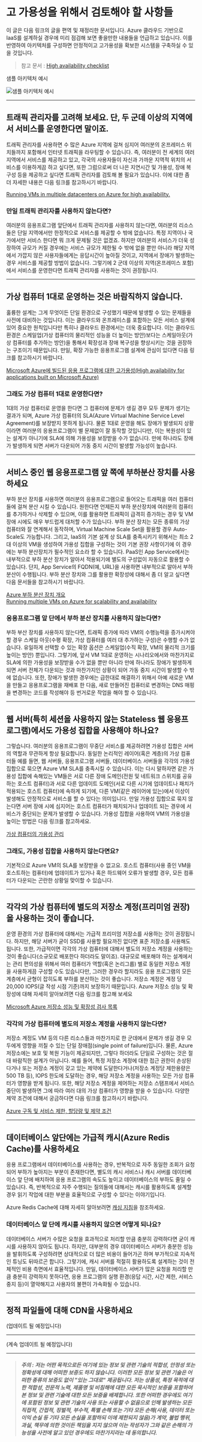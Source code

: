 # 고 가용성을 위해서 검토해야 할 사항들

이 글은 다음 링크의 글을 편역 및 재정리한 문서입니다. Azure 클라우드 기반으로 IaaS를 설계하실 경우에 미리 점검해 보면 좋을만한 내용들을 언급하고 있습니다. 이를 반영하여 아키텍처를 구성하면 안정적이고 고가용성을 확보한 시스템을 구축하실 수 있을 것입니다.

> 참고 문서 : [High availability checklist](https://azure.microsoft.com/en-us/documentation/articles/resiliency-high-availability-checklist/)

샘플 아키텍처 예시

![샘플 아키텍처 예시](https://github.com/taeyo/AzureIaaS/blob/master/images/sampleArch.png)

---

## 트래픽 관리자를 고려해 보세요. 단, 두 군데 이상의 지역에서 서비스를 운영한다면 말이죠.

트래픽 관리자를 사용하면 수 많은 Azure 지역에 걸쳐 심지어 여러분의 온프레미스 위치들까지 포함해서 인터넷 트래픽을 라우팅할 수 있습니다. 즉, 여러분이 전 세계의 여러 지역에서 서비스를 제공하고 있고, 각국의 사용자들이 자신과 가까운 지역적 위치의 서비스를 이용하게끔 하고 싶다면, 또한 그럼으로써 더 나은 지연시간 및 가용성, 장애 복구성 등을 제공하고 싶다면 트래픽 관리자를 검토해 볼 필요가 있습니다. 이에 대한 좀 더 자세한 내용은 다음 링크를 참고하시기 바랍니다.

[Running VMs in multiple datacenters on Azure for high availability.](https://azure.microsoft.com/en-us/documentation/articles/guidance-compute-multiple-datacenters/)

### 만일 트래픽 관리자를 사용하지 않는다면?

여러분의 응용프로그램 앞단에서 트래픽 관리자를 사용하지 않는다면, 여러분의 리소스들은 단일 지역에서만 한정적으로 서비스를 제공할 수 밖에 없습니다. 특정 지역이나 국가에서만 서비스 한다면 뭐 크게 문제될 것은 없겠죠. 하지만 여러분의 서비스가 더욱 성장하여 규모가 커질 경우에는 서비스 규모가 제한될 수 밖에 없을 뿐만 아니라 해당 지역에서 가깝지 않은 사용자들에게는 응답시간이 높아질 것이고, 지역에서 장애가 발생하는 경우 서비스를 제공할 방법이 없습니다. 그렇기에 2 군데 이상의 지역(온프레미스 포함)에서 서비스를 운영한다면 트래픽 관리자를 사용하는 것이 권장됩니다.

---

## 가상 컴퓨터 1대로 운영하는 것은 바람직하지 않습니다.

훌륭한 설계는 그게 무엇이든 단일 환경으로 구성했기 때문에 발생할 수 있는 문제들을 사전에 대비하는 것입니다. 이는 클라우드와 온프레미스를 포함하는 모든 서비스 설계에 있어 중요한 원칙입니다만 특히나 클라우드 환경에서는 더욱 중요합니다. 이는 클라우드 환경은 스케일업(가상 컴퓨터의 물리적인 성능을 더 높이는 방안)보다는 스케일아웃(가상 컴퓨터를 추가하는 방안)을 통해서 확장성과 장애 복구성을 향상시키는 것을 권장하는 구조이기 때문입니다. 만일, 확장 가능한 응용프로그램 설계에 관심이 있다면 다음 링크를 참고하시기 바랍니다.

[Microsoft Azure에 빌드된 응용 프로그램에 대한 고가용성(High availability for applications built on Microsoft Azure)](https://azure.microsoft.com/ko-kr/documentation/articles/resiliency-high-availability-azure-applications/)

### 그래도 가상 컴퓨터 1대로 운영한다면? 

1대의 가상 컴퓨터로 운영을 한다면 그 컴퓨터에 문제가 생길 경우 모두 문제가 생기는 결과가 되며, Azure 가상 컴퓨터의 SLA(Azure Virtual Machine Service Level Agreement)를 보장받지 못하게 됩니다. 물론 1대로 운영을 해도 장애가 발생되지 상황이라면 여러분의 응용프로그램이 별 문제없이 잘 동작할 것입니다만, 이는 복원성이 있는 설계가 아니기에 SLA에 의해 가용성을 보장받을 수가 없습니다. 만에 하나라도 장애가 발생하게 되면 서버가 다운되어 가동 중지 시간이 발생할 가능성이 높습니다.

---

## 서비스 중인 웹 응용프로그램 앞 쪽에 부하분산 장치를 사용하세요

부하 분산 장치를 사용하면 여러분의 응용프로그램으로 들어오는 트래픽을 여러 컴퓨터들에 걸쳐 분산 시킬 수 있습니다. 원한다면 언제든지 부하 분산장치에 여러분의 컴퓨터를 추가하거나 삭제할 수 있으며, 이를 활용하면 트래픽이 급격히 증가하는 경우 및 VM 장애 시에도 매우 부드럽게 대처할 수가 있습니다. 부하 분산 장치는 모든 종류의 가상 컴퓨터와 잘 연계해서 동작하며, Virtual Machine Scale Set을 활용할 경우 Auto-Scale도 가능합니다. 그리고, IaaS의 기본 설계 상 SLA를 충족시키기 위해서는 최소 2대 이상의 VM을 생성하여 가용성 집합을 구성하는 것이 기본 권장 사항이기에 이 경우에는 부하 분산장치가 필수적인 요소라 할 수 있습니다. PaaS인 App Service에서는 내부적으로 부하 분산 장치가 알아서 적용되기에 별도의 구성없이 자동으로 활용할 수 있습니다. 단지, App Service의 FQDN(예, URL)을 사용하면 내부적으로 알아서 부하 분산이 수행됩니다. 부하 분산 장치와 그를 활용한 확장성에 대해서 좀 더 알고 싶다면 다음 문서들을 참고하시기 바랍니다.

[Azure 부하 분산 장치 개요](https://azure.microsoft.com/ko-kr/documentation/articles/load-balancer-overview/)   
[Running multiple VMs on Azure for scalability and availability](https://azure.microsoft.com/en-us/documentation/articles/guidance-compute-multi-vm/)

### 응용프로그램 앞 단에서 부하 분산 장치를 사용하지 않는다면? 

부하 부산 장치를 사용하지 않는다면, 트래픽 증가에 따라 VM의 수행능력을 증가시켜야 할 경우 스케일 아웃(수평 확장, 가상 컴퓨터를 여러 대 추가하는 구성)은 수행할 수가 없습니다. 유일하게 선택할 수 있는 확장 옵션은 스케일업(수직 확장, VM의 물리적 크기를 높이는 방안) 뿐입니다. 그렇기에, 앞서 VM 1대로 운영하는 시나리오에서와 마찬가지로 SLA에 의한 가용성을 보장받을 수가 없을 뿐만 아니라 만에 하나라도 장애가 발생하게 되면 서버 전체가 다운되는 것과 마찬가지인 상황이 되어 가동 중지 시간이 발생할 수 밖에 없습니다. 또한, 장애가 발생한 경우에는 급한대로 해결하기 위해서 아예 새로운 VM을 만들고 응용프로그램을 재배포 한 다음, 새로 만들어진 컴퓨터로 변경하는 DNS 매핑을 변경하는 코드를 작성해야 등 번거로운 작업을 해야 할 수 있습니다. 

---

## 웹 서버(특히 세션을 사용하지 않는 Stateless 웹 응용프로그램)에서도 가용성 집합을 사용해야 하나요?

그렇습니다. 여러분의 응용프로그램이 무중단 서비스를 제공하려면 가용성 집합은 서버의 역할과 무관하게 항상 필요합니다. 동일한 논리적인 레이어(혹은 계층)의 가상 컴퓨터들 예를 들면, 웹 서버들, 응용프로그램 서버들, 데이터베이스 서버들을 각각의 가용성 집합으로 묶으면 Azure VM SLA를 충족시킬 수 있습니다. 이는 다시 말하자면 같은 가용성 집합에 속해있는 VM들은 서로 다른 장애 도메인(전원 및 네트워크 스위치를 공유하는 호스트 컴퓨터)과 서로 다른 업데이트 도메인(서로 다른 시기에 업데이트나 패치가 적용되는 호스트 컴퓨터)에 속하게 되기에, 다른 VM(같은 레이어에 있는)에서 이상이 발생해도 안정적으로 서비스를 할 수 있다는 의미입니다. 만일 가용성 집합으로 묶지 않는다면 서버 장애 시에 심지어는 호스트 컴퓨터가 패치되거나 업데이트 되는 경우에 서비스가 중단되는 문제가 발생할 수 있습니다. 가용성 집합을 사용하여 VM의 가용성을 높이는 방법은 다음 링크를 참고하세요. 

[가상 컴퓨터의 가용성 관리](https://azure.microsoft.com/ko-kr/documentation/articles/virtual-machines-windows-manage-availability/)

### 그래도, 가용성 집합을 사용하지 않는다면요? 

기본적으로 Azure VM의 SLA를 보장받을 수 없고요. 호스트 컴퓨터(사용 중인 VM을 호스트하는 컴퓨터)에 업데이트가 있거나 혹은 하드웨어 오류가 발생할 경우, 모든 컴퓨터가 다운되는 곤란한 상황일 맞이할 수 있습니다.

---

## 각각의 가상 컴퓨터에 별도의 저장소 계정(프리미엄 권장)을 사용하는 것이 좋습니다.

운영 환경의 가상 컴퓨터에 대해서는 가급적 프리미엄 저장소를 사용하는 것이 권장됩니다. 하지만, 해당 서버가 굳이 SSD를 사용할 필요까진 없다면 표준 저장소를 사용해도 됩니다. 또한, 가급적이면 각각의 가상 컴퓨터에 대해서 별도의 저장소 계정을 사용하는 것이 좋습니다(소규모로 배포한다 하더라도 말이죠). 대규모로 배포해야 하는 설계에서는 관리 편의성을 위해서 여러 컴퓨터가 역할(혹은 논리그룹) 별로 동일한 저장소 계정을 사용하게끔 구성할 수도 있습니다만, 그러한 경우라 할지라도 응용 프로그램의 모든 계층에서 균형이 잡히도록 부하를 분산하는 것이 좋습니다. 저장소 계정은 계정 당 20,000 IOPS(글 작성 시점 기준)까지 보장하기 때문입니다. Azure 저장소 성능 및 확장성에 대해 자세히 알아보려면 다음 링크를 참고해 보세요

[Microsoft Azure 저장소 성능 및 확장성 검사 목록](https://azure.microsoft.com/ko-kr/documentation/articles/storage-performance-checklist/)

### 각각의 가상 컴퓨터에 별도의 저장소 계정을 사용하지 않는다면? 

저장소 계정도 VM 등의 다른 리소스들과 마찬가지로 한 군데에서 문제가 생길 경우 모두에게 영향을 끼칠 수 있는 단일 장애점(single point of failure)입니다. 물론, Azure 저장소에는 보호 및 복원 기능이 제공되지만, 그렇다 하더라도 단일로 구성하는 것은 절대 바람직한 설계가 아닙니다. 예를 들어, 특정 저장소 계정에 대한 접근 권한이 손상된다거나 또는 저장소 계정이 갖고 있는 제약에 도달한다거나(저장소 계정당 제한용량은 500 TB 등), IOPS 한도에 도달하는 경우, 해당 저장소 계정을 사용하는 모든 가상 컴퓨터가 영향을 받게 됩니다. 또한, 해당 저장소 계정을 제어하는 저장소 스탬프에서 서비스 중단이 발생하면 그에 따라 여러 대의 가상 컴퓨터가 영향을 받을 수 있습니다. 다양한 제약 조건에 대해서 궁금하다면 다음 링크를 참고하시기 바랍니다.

[Azure 구독 및 서비스 제한, 할당량 및 제약 조건](https://azure.microsoft.com/ko-kr/documentation/articles/azure-subscription-service-limits/#virtual-machine-disk-limits)

---

## 데이터베이스 앞단에는 가급적 캐시(Azure Redis Cache)를 사용하세요

응용 프로그램에서 데이터베이스를 사용하는 경우, 반복적으로 자주 동일한 조회가 요청되어 부하가 높아지는 부분이 존재한다면, 별도의 캐시 서비스나 캐시 서버를 데이터베이스 앞 단에 배치하여 응용 프로그램의 속도도 높이고 데이터베이스의 부하도 줄일 수 있습니다. 즉, 반복적으로 자주 수행되는 질의들에 대해서는 캐시를 활용하도록 설계할 경우 읽기 작업에 대한 부분을 효율적으로 구성할 수 있다는 이야기입니다. 

Azure Redis Cache에 대해 자세히 알아보려면 [캐싱 지침](https://azure.microsoft.com/ko-kr/documentation/articles/best-practices-caching/)을 참조하세요.

### 데이터베이스 앞 단에 캐시를 사용하지 않으면 어떻게 되나요? 

데이터베이스 서버가 수많은 요청을 효과적으로 처리할 만큼 충분히 강력하다면 굳이 캐시를 사용하지 않아도 됩니다. 하지만, 대부분의 경우 데이터베이스 서버가 충분한 성능을 발휘하도록 구성하려면 상대적으로 더 많은 비용이 들어가곤 하며 부가적으로 지속적인 튜닝도 뒤따르곤 합니다. 그렇기에, 캐시 서버를 적절히 활용하도록 설계하는 것이 전체적인 비용 측면에서 효율적입니다. 만일, 데이터베이스 서버가 많은 요청을 처리할 만큼 충분히 강력하지 못하다면, 응용 프로그램의 실행 환경(응답 시간, 시간 제한, 서비스 중지 등)이 열악해지고 사용자의 불편이 가속화될 수 있습니다.

---

## 정적 파일들에 대해 CDN을 사용하세요

(업데이트 될 예정입니다)

---

(계속 업데이트 될 예정입니다)







---


> ##### 주의 : 저는 어떤 목적으로든 여기에 있는 정보 및 관련 기술의 적합성, 안정성 또는 정확성에 대해 어떠한 보증도 하지 않습니다. 이러한 모든 정보 및 관련 기술은 어떠한 종류의 보증도 없이 "있는 그대로" 제공됩니다. 저는 상품성, 특정 목적에 대한 적합성, 전문적 노력, 제품명 및 비침해에 대한 모든 묵시적인 보증을 포함하여 본 정보 및 관련 기술에 대한 모든 보증을 배제합니다. 또한 어떠한 경우에도 여기에 포함된 정보 및 관련 기술의 사용 또는 사용할 수 없음으로 인해 발생하는 모든 직접적, 간접적, 징벌적, 부수적, 특별 손해 또는 기타 모든 손해(사용, 데이터 또는 이익 손실 등 기타 모든 손실을 포함하되 이에 제한되지 않음)가 계약, 불법 행위, 과실, 책무에 의한 것이든 책임을 지지 않으며 이는 작성자가 그와 같은 손해의 가능성을 사전에 알고 있던 경우에도 마찬가지라는 데 동의합니다. 